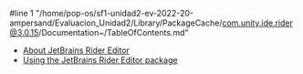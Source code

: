 #line 1 "/home/pop-os/sf1-unidad2-ev-2022-20-ampersand/Evaluacion_Unidad2/Library/PackageCache/com.unity.ide.rider@3.0.15/Documentation~/TableOfContents.md"
* [About JetBrains Rider Editor](index.md)
* [Using the JetBrains Rider Editor package](using-the-jetbrains-rider-editor-package.md)